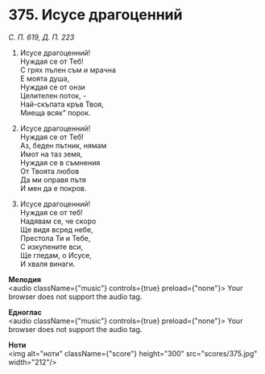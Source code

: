 # 375. Исусе драгоценний

_С. П. 619, Д. П. 223_

1. Исусе драгоценний!  
Нуждая се от Теб!  
С грях пълен съм и мрачна  
Е моята душа,  
Нуждая се от онзи  
Целителен поток, -  
Най-скъпата кръв Твоя,  
Миеща всяк" порок.  

2. Исусе драгоценний!  
Нуждая се от Теб!  
Аз, беден пътник, нямам  
Имот на таз земя,  
Нуждая се в съмнения  
От Твоята любов  
Да ми оправя пътя  
И мен да е покров.  

3. Исусе драгоценний!  
Нуждая се от теб!  
Надявам се, че скоро  
Ще видя всред небе,  
Престола Ти и Тебе,  
С изкупените вси,  
Ще гледам, о Исусе,  
И хваля винаги.

**Мелодия**  
<audio className={"music"} controls={true} preload={"none"}>
    <source src="mp3/375.mp3" type="audio/mpeg"/>
    Your browser does not support the audio tag.
</audio>

**Едноглас**  
<audio className={"music"} controls={true} preload={"none"}>
    <source src="transp/375.mp3" type="audio/mpeg"/>
    Your browser does not support the audio tag.
</audio>

**Ноти**  
<img alt="ноти" className={"score"} height="300" src="scores/375.jpg" width="212"/>
